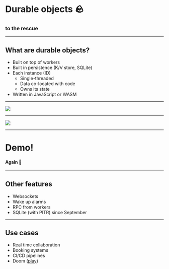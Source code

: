 # Durable objects 🪨

### to the rescue

---

## What are durable objects?

* Built on top of workers
* Built in persistence (K/V store, SQLite)
* Each instance (ID)
    * Single-threaded
    * Data co-located with code
    * Owns its state
* Written in JavaScript or WASM

---

<img class="r-stretch" src="/assets/durable_objects_1.png" />

---

<img class="r-stretch" src="/assets/durable_objects_2.png" />

---

# Demo!

#### Again 🎉

---

## Other features

* Websockets <!-- .element: class="fragment" data-fragment-index="1" -->
* Wake up alarms <!-- .element: class="fragment" data-fragment-index="2" -->
* RPC from workers <!-- .element: class="fragment" data-fragment-index="3" -->
* SQLite (with PITR) since September <!-- .element: class="fragment" data-fragment-index="4" -->

---

## Use cases

* Real time collaboration
* Booking systems
* CI/CD pipelines
* Doom <!-- .element: class="fragment" data-fragment-index="1" --> ([play](https://silentspacemarine.com/)) <!-- .element: class="fragment" data-fragment-index="1" -->
